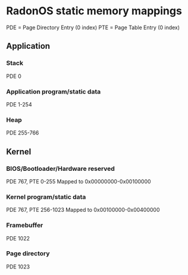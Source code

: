 # RadonOS static memory mappings

PDE = Page Directory Entry (0 index)
PTE = Page Table Entry (0 index)

## Application

### Stack

PDE 0

### Application program/static data

PDE 1-254

### Heap

PDE 255-766

## Kernel

### BIOS/Bootloader/Hardware reserved

PDE 767, PTE 0-255
Mapped to 0x00000000-0x00100000

### Kernel program/static data

PDE 767, PTE 256-1023
Mapped to 0x00100000-0x00400000

### Framebuffer

PDE 1022

### Page directory

PDE 1023
